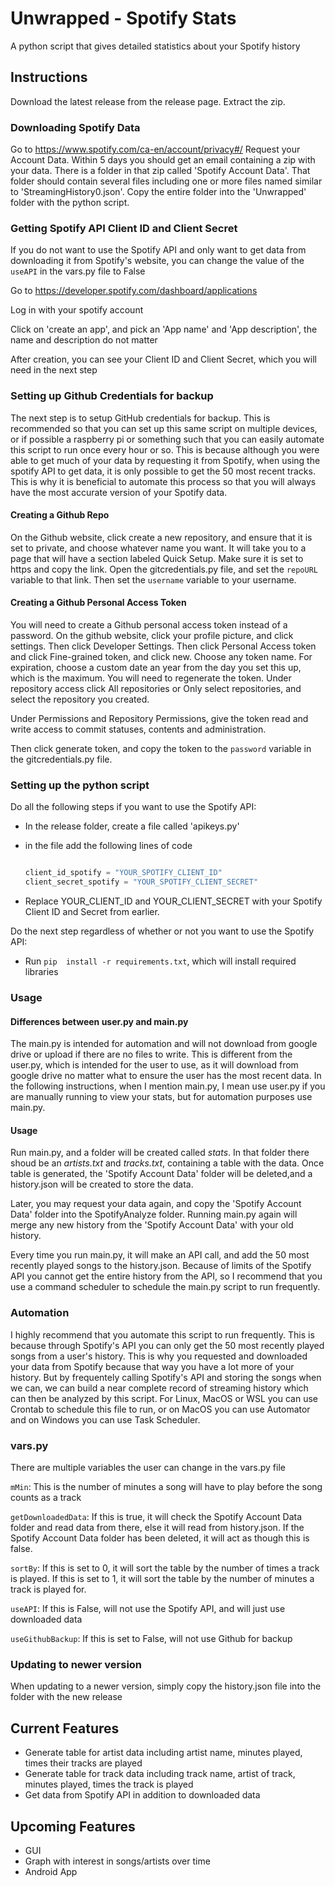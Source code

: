 # Unwrapped - Spotify Stats

A python script that gives detailed statistics about your Spotify history

## Instructions

Download the latest release from the release page.
Extract the zip.

### Downloading Spotify Data

Go to https://www.spotify.com/ca-en/account/privacy#/
Request your Account Data. Within 5 days you should get an email containing a zip with your data. 
There is a folder in that zip called 'Spotify Account Data'. That folder should contain several files including one or more files named similar to 'StreamingHistory0.json'. 
Copy the entire folder into the 'Unwrapped' folder with the python script. 

### Getting Spotify API Client ID and Client Secret

If you do not want to use the Spotify API and only want to get data from downloading it from Spotify's website, you can change the value of the ``useAPI`` in the vars.py file to False


Go to https://developer.spotify.com/dashboard/applications

Log in with your spotify account

Click on 'create an app', and pick an 'App name' and 'App description', the name and description do not matter

After creation, you can see your Client ID and Client Secret, which you will need in the next step

### Setting up Github Credentials for backup
The next step is to setup GitHub credentials for backup. This is recommended so that you can set up this same script on multiple devices, or if possible a raspberry pi or something such that you can easily automate this script to run once every hour or so. This is because although you were able to get much of your data by requesting it from Spotify, when using the spotify API to get data, it is only possible to get the 50 most recent tracks. This is why it is beneficial to automate this process so that you will always have the most accurate version of your Spotify data. 


#### Creating a Github Repo
On the Github website, click create a new repository, and ensure that it is set to private, and choose whatever name you want. It will take you to a page that will have a section labeled Quick Setup. Make sure it is set to https and copy the link. Open the gitcredentials.py file, and set the `repoURL` variable to that link. Then set the `username` variable to your username.


#### Creating a Github Personal Access Token
You will need to create a Github personal access token instead of a password. On the github website, click your profile picture, and click settings. Then click Developer Settings. Then click Personal Access token and click Fine-grained token, and click new. Choose any token name. For expiration, choose a custom date an year from the day you set this up, which is the maximum. You will need to regenerate the token. Under repository access click All repositories or Only select repositories, and select the repository you created. 

Under Permissions and Repository Permissions, give the token read and write access to commit statuses, contents and administration.

Then click generate token, and copy the token to the `password` variable in the gitcredentials.py file.

### Setting up the python script

Do all the following steps if you want to use the Spotify API:

- In the release folder, create a file called 'apikeys.py'

- in the file add the following lines of code

    ```python

    client_id_spotify = "YOUR_SPOTIFY_CLIENT_ID"
    client_secret_spotify = "YOUR_SPOTIFY_CLIENT_SECRET"
    ```

- Replace YOUR_CLIENT_ID and YOUR_CLIENT_SECRET with your Spotify Client ID and Secret from earlier. 

Do the next step regardless of whether or not you want to use the Spotify API:

- Run ``pip  install -r requirements.txt``, which will install required libraries


### Usage

#### Differences between user.py and main.py
The main.py is intended for automation and will not download from google drive or upload if there are no files to write. This is different from the user.py, which is intended for the user to use, as it will download from google drive no matter what to ensure the user has the most recent data. In the following instructions, when I mention main.py, I mean use user.py if you are manually running to view your stats, but for automation purposes use main.py.

#### Usage

Run main.py, and a folder will be created called *stats*. In that folder there shoud be an *artists.txt* and *tracks.txt*, containing a table with the data. Once table is generated, the 'Spotify Account Data' folder will be deleted,and a history.json will be created to store the data. 

Later, you may request your data again, and copy the 'Spotify Account Data' folder into the SpotifyAnalyze folder. Running main.py again will merge any new history from the 'Spotify Account Data' with your old history.

Every time you run main.py, it will make an API call, and add the 50 most recently played songs to the history.json. Because of limits of the Spotify API you cannot get the entire history from the API, so I recommend that you use a command scheduler to schedule the main.py script to run frequently. 


### Automation
I highly recommend that you automate this script to run frequently. This is because through Spotify's API you can only get the 50 most recently played songs from a user's history. This is why you requested and downloaded your data from Spotify because that way you have a lot more of your history. But by frequentely calling Spotify's API and storing the songs when we can, we can build a near complete record of streaming history which can then be analyzed by this script. For Linux, MacOS or WSL you can use Crontab to schedule this file to run, or on MacOS you can use Automator and on Windows you can use Task Scheduler. 


### vars.py
There are multiple variables the user can change in the vars.py file

`mMin`: This is the number of minutes a song will have to play before the song counts as a track

`getDownloadedData`: If this is true, it will check the Spotify Account Data folder and read data from there, else it will read from history.json. If the Spotify Account Data folder has been deleted, it will act as though this is false.

`sortBy`: If this is set to 0, it will sort the table by the number of times a track is played. If this is set to 1, it will sort the table by the number of minutes a track is played for. 

`useAPI`: If this is False, will not use the Spotify API, and will just use downloaded data

`useGithubBackup`: If this is set to False, will not use Github for backup

### Updating to newer version
When updating to a newer version, simply copy the history.json file into the folder with the new release 

## Current Features

- Generate table for artist data including artist name, minutes played, times their tracks are played
- Generate table for track data including track name, artist of track, minutes played, times the track is played
- Get data from Spotify API in addition to downloaded data

## Upcoming Features

- GUI
- Graph with interest in songs/artists over time
- Android App